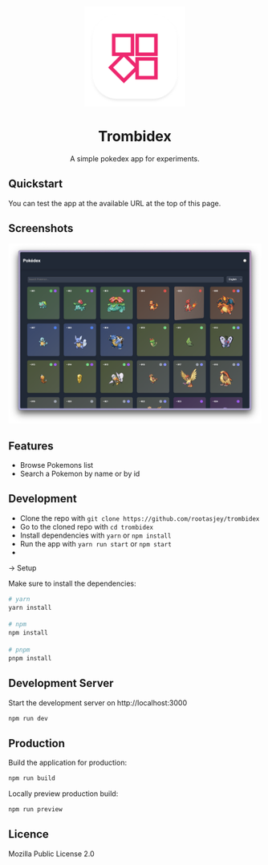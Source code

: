 
<p align="center">
<img src="./assets/images/app-icon/favicon-192.png" alt="Trombidex" width="200" />
</p>

<h1 align="center">
Trombidex
</h1>

<p align="center">
A simple pokedex app for experiments.
</p>

## Quickstart

You can test the app at the available URL at the top of this page.

## Screenshots

![home.png](screenshots/home-1.png)

## Features

* Browse Pokemons list
* Search a Pokemon by name or by id

## Development

* Clone the repo with `git clone https://github.com/rootasjey/trombidex`
* Go to the cloned repo with `cd trombidex`
* Install dependencies with `yarn` or `npm install`
* Run the app with `yarn run start` or `npm start`
* 

-> Setup

Make sure to install the dependencies:

```bash
# yarn
yarn install

# npm
npm install

# pnpm
pnpm install
```

## Development Server

Start the development server on http://localhost:3000

```bash
npm run dev
```

## Production

Build the application for production:

```bash
npm run build
```

Locally preview production build:

```bash
npm run preview
```

## Licence

Mozilla Public License 2.0
